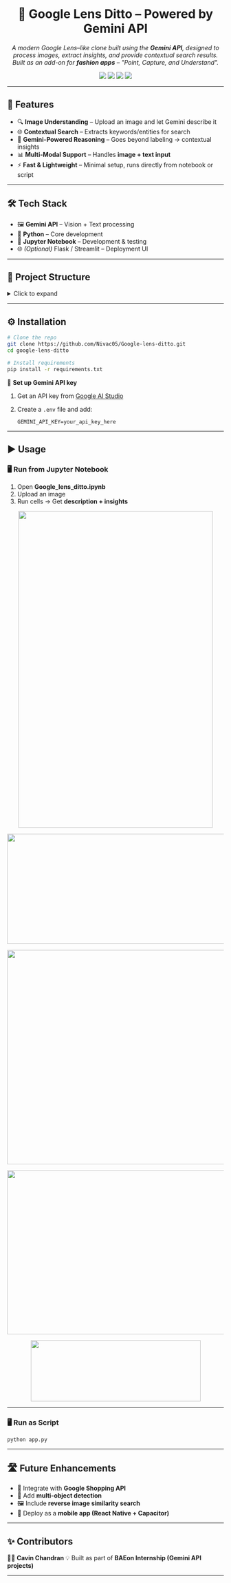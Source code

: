 <h1 align="center">📸 Google Lens Ditto – Powered by Gemini API</h1>

<p align="center">
   <i>A modern Google Lens–like clone built using the <b>Gemini API</b>, designed to process images, extract insights, and provide contextual search results.  
   Built as an add-on for <b>fashion apps</b> – "Point, Capture, and Understand".</i>
</p>

<p align="center">
  <img src="https://img.shields.io/badge/Python-3.9-blue?style=for-the-badge&logo=python" />
  <img src="https://img.shields.io/badge/Gemini-API-orange?style=for-the-badge&logo=google" />
  <img src="https://img.shields.io/badge/Status-Active-brightgreen?style=for-the-badge" />
  <img src="https://img.shields.io/badge/License-MIT-purple?style=for-the-badge" />
</p>

---

## 🚀 Features

* 🔍 **Image Understanding** – Upload an image and let Gemini describe it
* 🌐 **Contextual Search** – Extracts keywords/entities for search
* 🧠 **Gemini-Powered Reasoning** – Goes beyond labeling → contextual insights
* 📊 **Multi-Modal Support** – Handles **image + text input**
* ⚡ **Fast & Lightweight** – Minimal setup, runs directly from notebook or script

---

## 🛠️ Tech Stack

* 🖼️ **Gemini API** – Vision + Text processing
* 🐍 **Python** – Core development
* 📓 **Jupyter Notebook** – Development & testing
* 🌐 *(Optional)* Flask / Streamlit – Deployment UI

---

## 📂 Project Structure

<details>
  <summary>Click to expand</summary>

```bash
Google_Lens_Ditto/
├── Google_lens_ditto.ipynb   # Main notebook (development + testing)
├── requirements.txt          # Dependencies
├── README.md                 # Project documentation
└── /assets                   # Sample input images & outputs
```

</details>

---

## ⚙️ Installation

```bash
# Clone the repo
git clone https://github.com/Nivac05/Google-lens-ditto.git
cd google-lens-ditto

# Install requirements
pip install -r requirements.txt
```

🔑 **Set up Gemini API key**

1. Get an API key from [Google AI Studio](https://aistudio.google.com/)
2. Create a `.env` file and add:

   ```
   GEMINI_API_KEY=your_api_key_here
   ```

---

## ▶️ Usage

### 🖥️ Run from Jupyter Notebook

1. Open **Google_lens_ditto.ipynb**
2. Upload an image
3. Run cells → Get **description + insights**

<p align="center">
   <img width="452" height="736" src="https://github.com/user-attachments/assets/6ed40454-1c02-4456-a35d-7601775f9759" />
</p>

<p align="center">
   <img width="608" height="256" src="https://github.com/user-attachments/assets/e0c59986-7fca-4ac1-9b42-b3e3dd415082" />
</p>

<p align="center">
   <img width="904" height="498" src="https://github.com/user-attachments/assets/5d90a217-7301-448d-b162-4bbded4ef284" />
</p>

<p align="center">
   <img width="1186" height="381" src="https://github.com/user-attachments/assets/187a9635-dda9-4e89-b38b-9ed79ca7a7f4" />
</p>

<p align="center">
   <img width="395" height="142" src="https://github.com/user-attachments/assets/a59835f8-74ed-4888-99b2-f028bc091741" />
</p>

---

### 🖥️ Run as Script

```bash
python app.py
```

---

## 🛣️ Future Enhancements

* 🔗 Integrate with **Google Shopping API**
* 🧭 Add **multi-object detection**
* 🖼️ Include **reverse image similarity search**
* 📱 Deploy as a **mobile app (React Native + Capacitor)**

---

## ✨ Contributors

👨‍💻 **Cavin Chandran**
💡 Built as part of **BAEon Internship (Gemini API projects)**

---





